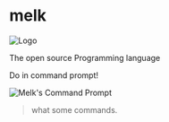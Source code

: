 # melk
![Logo](http://i.imgur.com/MkgRfjX.png)

The open source Programming language

Do in command prompt!

![Melk's Command Prompt](http://catn.tk/f/cmd_2016-08-22_10-20-19.png)

> what some commands.

